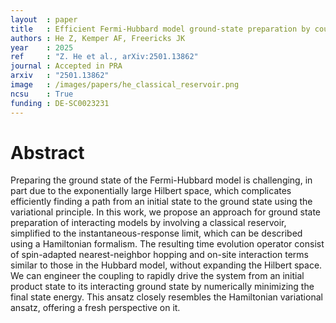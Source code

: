 ```yaml
---
layout  : paper
title   : Efficient Fermi-Hubbard model ground-state preparation by coupling to a classical reservoir in the instantaneous-response limit
authors : He Z, Kemper AF, Freericks JK
year    : 2025
ref     : "Z. He et al., arXiv:2501.13862"
journal : Accepted in PRA
arxiv   : "2501.13862"
image   : /images/papers/he_classical_reservoir.png
ncsu    : True
funding : DE-SC0023231
---
```


# Abstract
Preparing the ground state of the Fermi-Hubbard model is challenging, in part due to the exponentially large Hilbert space, which complicates efficiently finding a path from an initial state to the ground state using the variational principle. In this work, we propose an approach for ground state preparation of interacting models by involving a classical reservoir, simplified to the instantaneous-response limit, which can be described using a Hamiltonian formalism. The resulting time evolution operator consist of spin-adapted nearest-neighbor hopping and on-site interaction terms similar to those in the Hubbard model, without expanding the Hilbert space. We can engineer the coupling to rapidly drive the system from an initial product state to its interacting ground state by numerically minimizing the final state energy.  This ansatz closely resembles the Hamiltonian variational ansatz, offering a fresh perspective on it.
